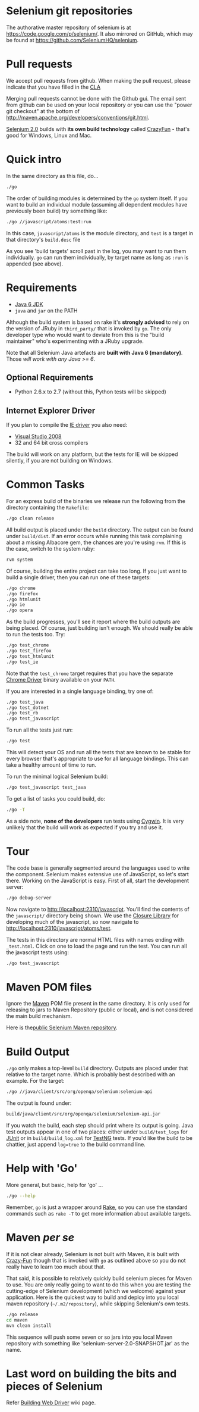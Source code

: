 # Selenium git repositories

The authorative master repository of selenium is at https://code.google.com/p/selenium/. It also mirrored on
GitHub, which may be found at https://github.com/SeleniumHQ/selenium.

# Pull requests

We accept pull requests from github. When making the pull request, please indicate that
you have filled in the [CLA](https://spreadsheets.google.com/spreadsheet/viewform?hl=en_US&formkey=dFFjXzBzM1VwekFlOWFWMjFFRjJMRFE6MQ#gid=0)

Merging pull requests cannot be done with the Github gui. The email sent from github can be used on
your local repository or you can use the "power git checkout" at the bottom of http://maven.apache.org/developers/conventions/git.html.


[Selenium 2.0](http://code.google.com/p/selenium/) builds with
**its own build technology** called
[CrazyFun](http://code.google.com/p/selenium/wiki/CrazyFunBuild) - that's
good for Windows, Linux and Mac.

# Quick intro

In the same directory as this file, do...

```bash
./go
```

The order of building modules is determined by the `go` system itself.
If you want to build an individual module (assuming all dependent modules have
previously been build) try something like:

```bash
./go //javascript/atoms:test:run
```

In this case, `javascript/atoms` is the module directory, and `test` is a target
in that directory's `build.desc` file

As you see 'build targets' scroll past in the log, you may want to run them
individually. `go` can run them individually, by target name as long as `:run`
is appended (see above).

# Requirements

* [Java 6 JDK](http://www.oracle.com/technetwork/java/javase/downloads/index.html)
* `java` and `jar` on the PATH

Although the build system is based on rake it's **strongly advised** to rely on
the version of JRuby in `third_party/` that is invoked by `go`.
The only developer type who would want to deviate from this is the
"build maintainer" who's experimenting with a JRuby upgrade.

Note that all Selenium Java artefacts are **built with Java 6 (mandatory)**.
Those _will work with any Java >= 6_.

## Optional Requirements

* Python 2.6.x to 2.7  (without this, Python tests will be skipped)

## Internet Explorer Driver

If you plan to compile the
[IE driver](http://code.google.com/p/selenium/wiki/InternetExplorerDriver)
you also need:

* [Visual Studio 2008](http://www.microsoft.com/visualstudio/en-gb/products/2008-editions)
* 32 and 64 bit cross compilers

The build will work on any platform, but the tests for IE will be skipped
silently, if you are not building on Windows.

# Common Tasks

For an express build of the binaries we release run the following from the
directory containing the `Rakefile`:

```bash
./go clean release
```

All build output is placed under the `build` directory. The output can be found
under `build/dist`.
If an error occurs while running this task complaining about a missing Albacore
gem, the chances are you're using `rvm`.
If this is the case, switch to the system ruby:

```bash
rvm system
```

Of course, building the entire project can take too long. If you just want to
build a single driver, then you can run one of these targets:

```bash
./go chrome
./go firefox
./go htmlunit
./go ie
./go opera
```

As the build progresses, you'll see it report where the build outputs are being
placed. Of course, just building isn't enough. We should really be able to run
the tests too. Try:

```bash
./go test_chrome
./go test_firefox
./go test_htmlunit
./go test_ie
```

Note that the `test_chrome` target requires that you have the separate
[Chrome Driver](http://code.google.com/p/selenium/wiki/ChromeDriver) binary
available on your `PATH`.

If you are interested in a single language binding, try one of:

```bash
./go test_java
./go test_dotnet
./go test_rb
./go test_javascript
```

To run all the tests just run:

```bash
./go test
```

This will detect your OS and run all the tests that are known to be stable for
every browser that's appropriate to use for all language bindings.
This can take a healthy amount of time to run.

To run the minimal logical Selenium build:

```bash
./go test_javascript test_java
```

To get a list of tasks you could build, do:

```bash
./go -T
```

As a side note, **none of the developers** run tests using
[Cygwin](http://www.cygwin.com/).
It is very unlikely that the build will work as expected if you try and use it.

# Tour

The code base is generally segmented around the languages used to write the
component. Selenium makes extensive use of JavaScript, so let's start there.
Working on the JavaScript is easy. First of all, start the development server:

```bash
./go debug-server
```

Now navigate to [http://localhost:2310/javascript](http://localhost:2310/javascript).
You'll find the contents of the `javascript/` directory being shown.
We use the [Closure Library](https://developers.google.com/closure/library/)
for developing much of the javascript, so now navigate to
[http://localhost:2310/javascript/atoms/test](http://localhost:2310/javascript/atoms/test).

The tests in this directory are normal HTML files with names ending with
`_test.html`. Click on one to load the page and run the test. You can run all
the javascript tests using:

```bash
./go test_javascript
```

# Maven POM files

Ignore the [Maven](http://maven.apache.org/) POM file present in the same
directory. It is only used for releasing to jars to Maven Repository (public or
local), and is not considered the main build mechanism.

Here is the[public Selenium Maven repository](http://repo1.maven.org/maven2/org/seleniumhq/selenium/).

# Build Output

`./go` only makes a top-level `build` directory. Outputs are placed under that
relative to the target name. Which is probably best described with an example.
For the target:

```bash
./go //java/client/src/org/openqa/selenium:selenium-api
```

The output is found under:

```bash
build/java/client/src/org/openqa/selenium/selenium-api.jar
```

If you watch the build, each step should print where its output is going.
Java test outputs appear in one of two places: either under `build/test_logs`
for [JUnit](http://junit.sourceforge.net/) or in `build/build_log.xml`
for [TestNG](http://testng.org/doc/index.html) tests.
If you'd like the build to be chattier, just append `log=true` to the build
command line.

# Help with 'Go'

More general, but basic, help for 'go' ...

```bash
./go --help
```

Remember, `go` is just a wrapper around [Rake](http://rake.rubyforge.org/),
so you can use the standard commands such as `rake -T` to get more information
about available targets.

# Maven _per se_

If it is not clear already, Selenium is not built with Maven, it is built with
[Crazy-Fun](http://code.google.com/p/crazy-fun/) though that is invoked with
`go` as outlined above so you do not really have to learn too much about that.

That said, it is possible to relatively quickly build selenium pieces for Maven
to use. You are only really going to want to do this when you are testing the
cutting-edge of Selenium development (which we welcome) against your
application.  Here is the quickest way to build and deploy into you local maven
repository (`~/.m2/repository`), while skipping Selenium's own tests.

```bash
./go release
cd maven
mvn clean install
```

This sequence will push some seven or so jars into you local Maven repository
with something like 'selenium-server-2.0-SNAPSHOT.jar' as the name.

# Last word on building the bits and pieces of Selenium

Refer [Building Web Driver](http://code.google.com/p/selenium/wiki/BuildingWebDriver)
wiki page.
